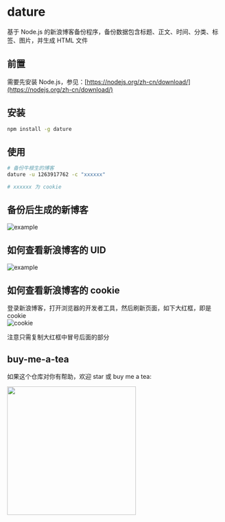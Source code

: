 # dature
基于 Node.js 的新浪博客备份程序，备份数据包含标题、正文、时间、分类、标签、图片，并生成 HTML 文件

## 前置
需要先安装 Node.js，参见：[https://nodejs.org/zh-cn/download/](https://nodejs.org/zh-cn/download/)

## 安装

```bash
npm install -g dature 
```

## 使用

```bash
# 备份牛根生的博客
dature -u 1263917762 -c "xxxxxx"

# xxxxxx 为 cookie
```
## 备份后生成的新博客
![example](https://gitee.com/junyiz/dature/raw/master/images/example.jpg)

## 如何查看新浪博客的 UID
![example](https://gitee.com/junyiz/dature/raw/master/images/sina.jpg)

## 如何查看新浪博客的 cookie

登录新浪博客，打开浏览器的开发者工具，然后刷新页面，如下大红框，即是 cookie  
![cookie](https://gitee.com/junyiz/dature/raw/master/images/cookie.png)

注意只需复制大红框中冒号后面的部分

## buy-me-a-tea
如果这个仓库对你有帮助，欢迎 star 或 buy me a tea:

<img src="https://gitee.com/junyiz/dature/raw/master/images/wechat.jpg" width="300" />
